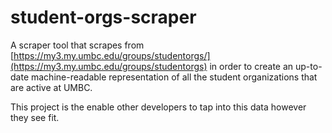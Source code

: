 # student-orgs-scraper

A scraper tool that scrapes from [https://my3.my.umbc.edu/groups/studentorgs/](https://my3.my.umbc.edu/groups/studentorgs) in order to create an up-to-date machine-readable representation of all the student organizations that are active at UMBC.

This project is the enable other developers to tap into this data however they see fit.

